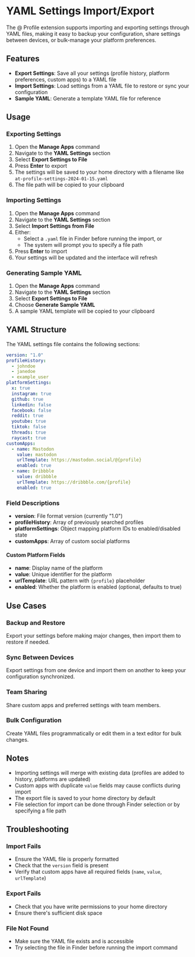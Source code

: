 # YAML Settings Import/Export

The @ Profile extension supports importing and exporting settings through YAML files, making it easy to backup your configuration, share settings between devices, or bulk-manage your platform preferences.

## Features

- **Export Settings**: Save all your settings (profile history, platform preferences, custom apps) to a YAML file
- **Import Settings**: Load settings from a YAML file to restore or sync your configuration
- **Sample YAML**: Generate a template YAML file for reference

## Usage

### Exporting Settings

1. Open the **Manage Apps** command
2. Navigate to the **YAML Settings** section
3. Select **Export Settings to File**
4. Press **Enter** to export
5. The settings will be saved to your home directory with a filename like `at-profile-settings-2024-01-15.yaml`
6. The file path will be copied to your clipboard

### Importing Settings

1. Open the **Manage Apps** command
2. Navigate to the **YAML Settings** section
3. Select **Import Settings from File**
4. Either:
   - Select a `.yaml` file in Finder before running the import, or
   - The system will prompt you to specify a file path
5. Press **Enter** to import
6. Your settings will be updated and the interface will refresh

### Generating Sample YAML

1. Open the **Manage Apps** command
2. Navigate to the **YAML Settings** section
3. Select **Export Settings to File**
4. Choose **Generate Sample YAML**
5. A sample YAML template will be copied to your clipboard

## YAML Structure

The YAML settings file contains the following sections:

```yaml
version: "1.0"
profileHistory:
  - johndoe
  - janedoe
  - example_user
platformSettings:
  x: true
  instagram: true
  github: true
  linkedin: false
  facebook: false
  reddit: true
  youtube: true
  tiktok: false
  threads: true
  raycast: true
customApps:
  - name: Mastodon
    value: mastodon
    urlTemplate: https://mastodon.social/@{profile}
    enabled: true
  - name: Dribbble
    value: dribbble
    urlTemplate: https://dribbble.com/{profile}
    enabled: true
```

### Field Descriptions

- **version**: File format version (currently "1.0")
- **profileHistory**: Array of previously searched profiles
- **platformSettings**: Object mapping platform IDs to enabled/disabled state
- **customApps**: Array of custom social platforms

#### Custom Platform Fields

- **name**: Display name of the platform
- **value**: Unique identifier for the platform
- **urlTemplate**: URL pattern with `{profile}` placeholder
- **enabled**: Whether the platform is enabled (optional, defaults to true)

## Use Cases

### Backup and Restore

Export your settings before making major changes, then import them to restore if needed.

### Sync Between Devices

Export settings from one device and import them on another to keep your configuration synchronized.

### Team Sharing

Share custom apps and preferred settings with team members.

### Bulk Configuration

Create YAML files programmatically or edit them in a text editor for bulk changes.

## Notes

- Importing settings will merge with existing data (profiles are added to history, platforms are updated)
- Custom apps with duplicate `value` fields may cause conflicts during import
- The export file is saved to your home directory by default
- File selection for import can be done through Finder selection or by specifying a file path

## Troubleshooting

### Import Fails

- Ensure the YAML file is properly formatted
- Check that the `version` field is present
- Verify that custom apps have all required fields (`name`, `value`, `urlTemplate`)

### Export Fails

- Check that you have write permissions to your home directory
- Ensure there's sufficient disk space

### File Not Found

- Make sure the YAML file exists and is accessible
- Try selecting the file in Finder before running the import command
